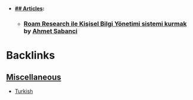 - **[## Articles](<## Articles.md>):**
    - ### [Roam Research ile Kişisel Bilgi Yönetimi sistemi kurmak](https://www.newslabturkey.org/roam-research-ile-kisisel-bilgi-yonetimi-sistemi-kurmak/) by [Ahmet Sabanci](<Ahmet Sabanci.md>)

# Backlinks
## [Miscellaneous](<Miscellaneous.md>)
- [Turkish](<Turkish.md>)


